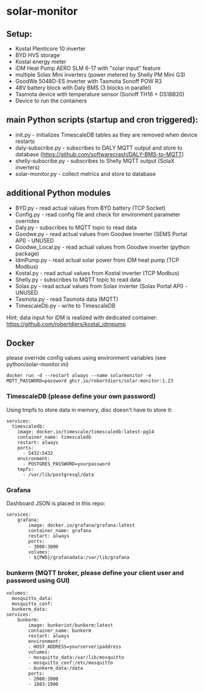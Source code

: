 # solar-monitor

## Setup:
* Kostal Plenticore 10 inverter
* BYD HVS storage
* Kostal energy meter
* iDM Heat Pump AERO SLM 6-17 with "solar input" feature
* multiple Solax Mini inverters (power metered by Shelly PM Mini G3)
* GoodWe 5048D-ES inverter with Tasmota Sonoff POW R3
* 48V battery block with Daly BMS (3 blocks in parallel)
* Tasmota device with temperature sensor (Sonoff TH16 + DS18B20)
* Device to run the containers

## main Python scripts (startup and cron triggered):
* init.py - initializes TimescaleDB tables as they are removed when device restarts
* daly-subscribe.py - subscribes to DALY MQTT output and store to database (https://github.com/softwarecrash/DALY-BMS-to-MQTT)
* shelly-subscribe.py - subscribes to Shelly MQTT output (SolaX inverters)
* solar-monitor.py - collect metrics and store to database

## additional Python modules
* BYD.py - read actual values from BYD battery (TCP Socket)
* Config.py - read config file and check for environment parameter overrides
* Daly.py - subscribes to MQTT topic to read data
* Goodwe.py - read actual values from Goodwe inverter (SEMS Portal API) - UNUSED
* Goodwe_Local.py - read actual values from Goodwe inverter (python package)
* IdmPump.py - read actual solar power from iDM heat pump (TCP Modbus)
* Kostal.py - read actual values from Kostal inverter (TCP Modbus)
* Shelly.py - subscribes to MQTT topic to read data
* Solax.py - read actual values from Solax inverter (Solax Portal API) - UNUSED
* Tasmota.py - read Tasmota data (MQTT)
* TimescaleDb.py - write to TimescaleDB

Hint: data input for iDM is realized with dedicated container: https://github.com/robertdiers/kostal_idmpump

## Docker

please override config values using environment variables (see python/solar-monitor.ini)

```
docker run -d --restart always --name solarmonitor -e MQTT_PASSWORD=password ghcr.io/robertdiers/solar-monitor:1.23
```

### TimescaleDB (please define your own password)
Using tmpfs to store data in memory, disc doesn't have to store it:

```
services:
  timescaledb:
    image: docker.io/timescale/timescaledb:latest-pg14
    container_name: timescaledb
    restart: always
    ports:
      - 5432:5432
    environment:
      - POSTGRES_PASSWORD=yourpassword 
    tmpfs:
      - /var/lib/postgresql/data
```

### Grafana
Dashboard JSON is placed in this repo:

```
services:
    grafana:
        image: docker.io/grafana/grafana:latest
        container_name: grafana
        restart: always
        ports:
        - 3000:3000
        volumes:
        - ${PWD}/grafanadata:/var/lib/grafana
```

### bunkerm (MQTT broker, please define your client user and password using GUI)
```
volumes:
  mosquitto_data:
  mosquitto_conf:
  bunkerm_data:
services:
    bunkerm:
        image: bunkeriot/bunkerm:latest
        container_name: bunkerm
        restart: always
        environment:
        - HOST_ADDRESS=yourserveripaddress
        volumes:
        - mosquitto_data:/var/lib/mosquitto
        - mosquitto_conf:/etc/mosquitto
        - bunkerm_data:/data
        ports:
        - 2000:2000
        - 1883:1900
```

